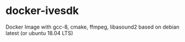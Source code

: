 # docker-ivesdk
Docker Image with gcc-8, cmake, ffmpeg, libasound2 based on debian latest 
(or ubuntu 18.04 LTS)

